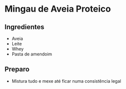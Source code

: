 # Mingau de Aveia Proteico

## Ingredientes

* Aveia
* Leite
* Whey
* Pasta de amendoim

## Preparo
* Mistura tudo e mexe até ficar numa consistência legal
